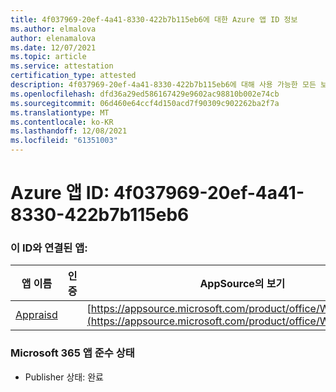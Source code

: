 ```yaml
---
title: 4f037969-20ef-4a41-8330-422b7b115eb6에 대한 Azure 앱 ID 정보
ms.author: elmalova
author: elenamalova
ms.date: 12/07/2021
ms.topic: article
ms.service: attestation
certification_type: attested
description: 4f037969-20ef-4a41-8330-422b7b115eb6에 대해 사용 가능한 모든 보안 및 규정 준수 정보입니다.
ms.openlocfilehash: dfd36a29ed586167429e9602ac98810b002e74cb
ms.sourcegitcommit: 06d460e64ccf4d150acd7f90309c902262ba2f7a
ms.translationtype: MT
ms.contentlocale: ko-KR
ms.lasthandoff: 12/08/2021
ms.locfileid: "61351003"
---
```

# <a name="azure-app-id-4f037969-20ef-4a41-8330-422b7b115eb6"></a>Azure 앱 ID: 4f037969-20ef-4a41-8330-422b7b115eb6


### <a name="apps-associated-with-this-id"></a>이 ID와 연결된 앱:
| **앱 이름** | **인증** | **AppSource의 보기** |
|--------------|---------------|-----------------------|
| [Appraisd](https://docs.microsoft.com/microsoft-365-app-certification/forward/WA200003123) |  | [https://appsource.microsoft.com/product/office/WA200003123](https://appsource.microsoft.com/product/office/WA200003123) |

### <a name="microsoft-365-app-compliance-status"></a>Microsoft 365 앱 준수 상태
- Publisher 상태: 완료
